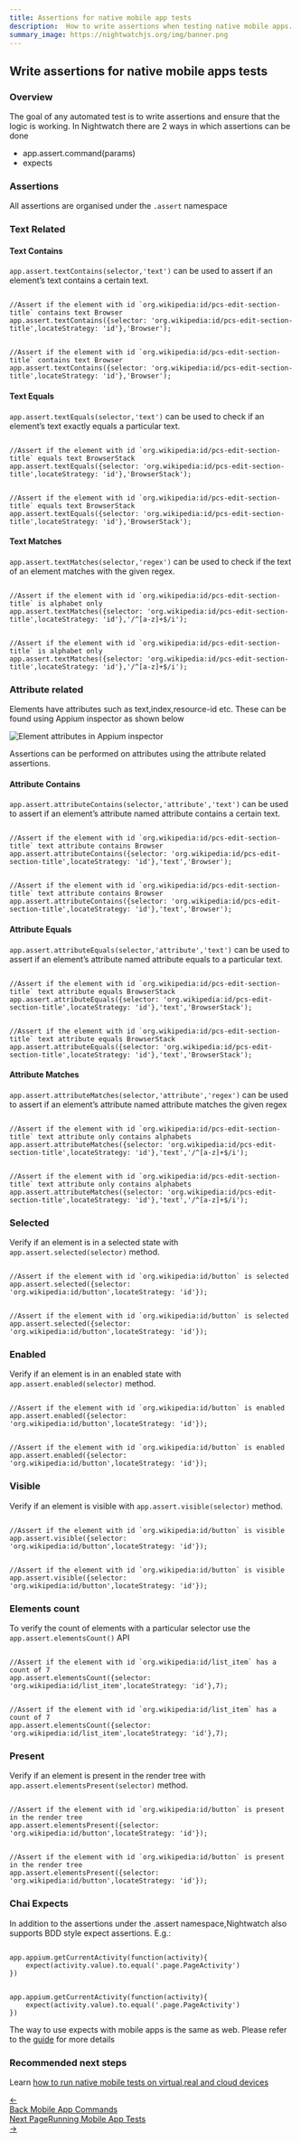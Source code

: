 ```yaml
---
title: Assertions for native mobile app tests
description:  How to write assertions when testing native mobile apps.
summary_image: https://nightwatchjs.org/img/banner.png
---
```


<div class="page-header"><h2>Write assertions for native mobile apps tests</h2></div>

### Overview

The goal of any automated test is to write assertions and ensure that the logic is working. In Nightwatch there are 2 ways in which assertions can be done
- app.assert.command(params)
- expects

### Assertions

All assertions are organised under the `.assert` namespace

### Text Related

#### Text Contains

`app.assert.textContains(selector,'text')` can be used to assert if an element’s text contains a certain text.

<div class="sample-test"><pre data-language="javascript"><code class="language-javascript">
//Assert if the element with id `org.wikipedia:id/pcs-edit-section-title` contains text Browser
app.assert.textContains({selector: 'org.wikipedia:id/pcs-edit-section-title',locateStrategy: 'id'},'Browser');
</code></pre>
<pre data-language="typescript"><code class="language-typescript">
//Assert if the element with id `org.wikipedia:id/pcs-edit-section-title` contains text Browser
app.assert.textContains({selector: 'org.wikipedia:id/pcs-edit-section-title',locateStrategy: 'id'},'Browser');
</code></pre></div>

#### Text Equals

`app.assert.textEquals(selector,'text')` can be used to check if an element’s text exactly equals a particular text.

<div class="sample-test"><pre data-language="javascript"><code class="language-javascript">
//Assert if the element with id `org.wikipedia:id/pcs-edit-section-title` equals text BrowserStack
app.assert.textEquals({selector: 'org.wikipedia:id/pcs-edit-section-title',locateStrategy: 'id'},'BrowserStack');
</code></pre>
<pre data-language="typescript"><code class="language-typescript">
//Assert if the element with id `org.wikipedia:id/pcs-edit-section-title` equals text BrowserStack
app.assert.textEquals({selector: 'org.wikipedia:id/pcs-edit-section-title',locateStrategy: 'id'},'BrowserStack');
</code></pre></div>

#### Text Matches

`app.assert.textMatches(selector,'regex')` can be used to check if the text of an element matches with the given regex.

<div class="sample-test"><pre data-language="javascript"><code class="language-javascript">
//Assert if the element with id `org.wikipedia:id/pcs-edit-section-title` is alphabet only
app.assert.textMatches({selector: 'org.wikipedia:id/pcs-edit-section-title',locateStrategy: 'id'},'/^[a-z]+$/i');
</code></pre>
<pre data-language="typescript"><code class="language-typescript">
//Assert if the element with id `org.wikipedia:id/pcs-edit-section-title` is alphabet only
app.assert.textMatches({selector: 'org.wikipedia:id/pcs-edit-section-title',locateStrategy: 'id'},'/^[a-z]+$/i');
</code></pre></div>

### Attribute related

Elements have attributes such as text,index,resource-id etc. These can be found using Appium inspector as shown below

![Element attributes in Appium inspector][image-1]

Assertions can be performed on attributes using the attribute related assertions.

#### Attribute Contains

`app.assert.attributeContains(selector,'attribute','text')` can be used to assert if an element’s attribute named attribute contains a certain text.


<div class="sample-test"><pre data-language="javascript"><code class="language-javascript">
//Assert if the element with id `org.wikipedia:id/pcs-edit-section-title` text attribute contains Browser
app.assert.attributeContains({selector: 'org.wikipedia:id/pcs-edit-section-title',locateStrategy: 'id'},'text','Browser');
</code></pre>
<pre data-language="typescript"><code class="language-typescript">
//Assert if the element with id `org.wikipedia:id/pcs-edit-section-title` text attribute contains Browser
app.assert.attributeContains({selector: 'org.wikipedia:id/pcs-edit-section-title',locateStrategy: 'id'},'text','Browser');
</code></pre></div>

#### Attribute Equals

`app.assert.attributeEquals(selector,'attribute','text')` can be used to assert if an element’s attribute named attribute equals to a particular text.

<div class="sample-test"><pre data-language="javascript"><code class="language-javascript">
//Assert if the element with id `org.wikipedia:id/pcs-edit-section-title` text attribute equals BrowserStack
app.assert.attributeEquals({selector: 'org.wikipedia:id/pcs-edit-section-title',locateStrategy: 'id'},'text','BrowserStack');
</code></pre>
<pre data-language="typescript"><code class="language-typescript">
//Assert if the element with id `org.wikipedia:id/pcs-edit-section-title` text attribute equals BrowserStack
app.assert.attributeEquals({selector: 'org.wikipedia:id/pcs-edit-section-title',locateStrategy: 'id'},'text','BrowserStack');
</code></pre></div>

#### Attribute Matches

`app.assert.attributeMatches(selector,'attribute','regex')` can be used to assert if an element’s attribute named attribute matches the given regex

<div class="sample-test"><pre data-language="javascript"><code class="language-javascript">
//Assert if the element with id `org.wikipedia:id/pcs-edit-section-title` text attribute only contains alphabets
app.assert.attributeMatches({selector: 'org.wikipedia:id/pcs-edit-section-title',locateStrategy: 'id'},'text','/^[a-z]+$/i');
</code></pre>
<pre data-language="typescript"><code class="language-typescript">
//Assert if the element with id `org.wikipedia:id/pcs-edit-section-title` text attribute only contains alphabets
app.assert.attributeMatches({selector: 'org.wikipedia:id/pcs-edit-section-title',locateStrategy: 'id'},'text','/^[a-z]+$/i');
</code></pre></div>

### Selected

Verify if an element is in a selected state with `app.assert.selected(selector)` method.

<div class="sample-test"><pre data-language="javascript"><code class="language-javascript">
//Assert if the element with id `org.wikipedia:id/button` is selected
app.assert.selected({selector: 'org.wikipedia:id/button',locateStrategy: 'id'});
</code></pre>
<pre data-language="typescript"><code class="language-typescript">
//Assert if the element with id `org.wikipedia:id/button` is selected
app.assert.selected({selector: 'org.wikipedia:id/button',locateStrategy: 'id'});
</code></pre></div>

### Enabled

Verify if an element is in an enabled state with `app.assert.enabled(selector)` method.

<div class="sample-test"><pre data-language="javascript"><code class="language-javascript">
//Assert if the element with id `org.wikipedia:id/button` is enabled
app.assert.enabled({selector: 'org.wikipedia:id/button',locateStrategy: 'id'});
</code></pre>
<pre data-language="typescript"><code class="language-typescript">
//Assert if the element with id `org.wikipedia:id/button` is enabled
app.assert.enabled({selector: 'org.wikipedia:id/button',locateStrategy: 'id'});
</code></pre></div>

### Visible

Verify if an element is visible with `app.assert.visible(selector)` method.

<div class="sample-test"><pre data-language="javascript"><code class="language-javascript">
//Assert if the element with id `org.wikipedia:id/button` is visible
app.assert.visible({selector: 'org.wikipedia:id/button',locateStrategy: 'id'});
</code></pre>
<pre data-language="typescript"><code class="language-typescript">
//Assert if the element with id `org.wikipedia:id/button` is visible
app.assert.visible({selector: 'org.wikipedia:id/button',locateStrategy: 'id'});
</code></pre></div>

### Elements count

To verify the count of elements with a particular selector use the `app.assert.elementsCount()` API

<div class="sample-test"><pre data-language="javascript"><code class="language-javascript">
//Assert if the element with id `org.wikipedia:id/list_item` has a count of 7
app.assert.elementsCount({selector: 'org.wikipedia:id/list_item',locateStrategy: 'id'},7);
</code></pre>
<pre data-language="typescript"><code class="language-typescript">
//Assert if the element with id `org.wikipedia:id/list_item` has a count of 7
app.assert.elementsCount({selector: 'org.wikipedia:id/list_item',locateStrategy: 'id'},7);
</code></pre></div>

### Present

Verify if an element is present in the render tree with `app.assert.elementsPresent(selector)` method.

<div class="sample-test"><pre data-language="javascript"><code class="language-javascript">
//Assert if the element with id `org.wikipedia:id/button` is present in the render tree
app.assert.elementsPresent({selector: 'org.wikipedia:id/button',locateStrategy: 'id'});
</code></pre>
<pre data-language="typescript"><code class="language-typescript">
//Assert if the element with id `org.wikipedia:id/button` is present in the render tree
app.assert.elementsPresent({selector: 'org.wikipedia:id/button',locateStrategy: 'id'});
</code></pre></div>

### Chai Expects

In addition to the assertions under the .assert namespace,Nightwatch also supports BDD style expect assertions. E.g.:

<div class="sample-test"><pre data-language="javascript"><code class="language-javascript">
app.appium.getCurrentActivity(function(activity){
    expect(activity.value).to.equal('.page.PageActivity')
})
</code></pre>
<pre data-language="typescript"><code class="language-typescript">
app.appium.getCurrentActivity(function(activity){
    expect(activity.value).to.equal('.page.PageActivity')
})
</code></pre></div>

The way to use expects with mobile apps is the same as web. Please refer to the [guide][1] for more details

### Recommended next steps

Learn [how to run native mobile tests on virtual,real and cloud devices][2]

[1]:  /guide/writing-tests/adding-assertions.html#expect-assertions
[2]:  /guide/mobile-app-testing/running-tests.html

[image-1]:  https://user-images.githubusercontent.com/1677755/220315555-6668b4c9-91c3-4221-a126-a14472bb4824.png


<div class="doc-pagination pt-40">
  <div class="previous">
    <a href="https://nightwatchjs.org/guide/mobile-app-testing/commands.html">
      <span>←</span>
        <div class="d-flex flex-column">
          <span class="smallT">Back</span>
          <span class="bigT">Mobile App Commands</span>
        </div>
    </a>
  </div>
  <div class="doc-pagination justify-content-end pt-40">
  <div class="next">
    <a href="https://nightwatchjs.org/guide/mobile-app-testing/running-tests.html">
        <div class="d-flex flex-column"><span class="smallT">Next Page</span><span class="bigT">Running Mobile App Tests</span></div>
        <span>→</span>
    </a>
  </div>
</div>
</div>

